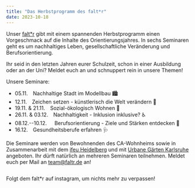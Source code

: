 ```yaml
---
title: "Das Herbstprogramm des falt*r"
date: 2023-10-18
---
```


Unser <a href="https://faltr.de/home">falt\*r</a> gibt mit einem spannenden Herbstprogramm einen Vorgeschmack auf die Inhalte des Orientierungsjahres.
In sechs Seminaren geht es um nachhaltiges Leben, gesellschaftliche Veränderung und Berufsorientierung.

Ihr seid in den letzten Jahren eurer Schulzeit, schon in einer Ausbildung oder an der Uni?
Meldet euch an und schnuppert rein in unsere Themen!

Unsere Seminare:
* 05.11.&emsp;Nachhaltige Stadt im Modellbau 🏙️
* 12.11.&emsp;Zeichen setzen - künstlerisch die Welt verändern 🎨
* 19.11. & 21.11.&emsp;Sozial-ökologisch Wohnen 🏡
* 26.11. & 03.12.&emsp;Nachhaltigkeit - Inklusion inklusive? ♿
* 08.12.--10.12.&emsp;&ensp;Berufsorientierung - Ziele und Stärken entdecken 🧭
* 16.12.&emsp;Gesundheitsberufe erfahren 🩺

Die Seminare werden von Bewohnenden des CA-Wohnheims sowie in Zusammenarbeit mit dem <a href="https://www.ifeu.de/">ifeu Heidelberg</a>
und mit <a href="https://urbanegaerten.org/">Urbane Gärten Karlsruhe</a> angeboten.
Ihr dürft natürlich an mehreren Seminaren teilnehmen. Meldet euch per Mail an team@faltr.de an!

<div class="columns">
    <div class="column">
         <img alt="" src="/aktuelles/Flyer-Herbstprogramm_2023-001.png">
    </div>
    <div class="column">
         <img alt="" src="/aktuelles/Flyer-Herbstprogramm_2023-002.png">
    </div>
</div>

<a href="https://www.instagram.com/faltr_orientierungsjahr_im_ca/"><span class="icon"><i class="icon-instagram"></i></span></a> Folgt dem falt\*r auf instagram, um nichts mehr zu verpassen!
